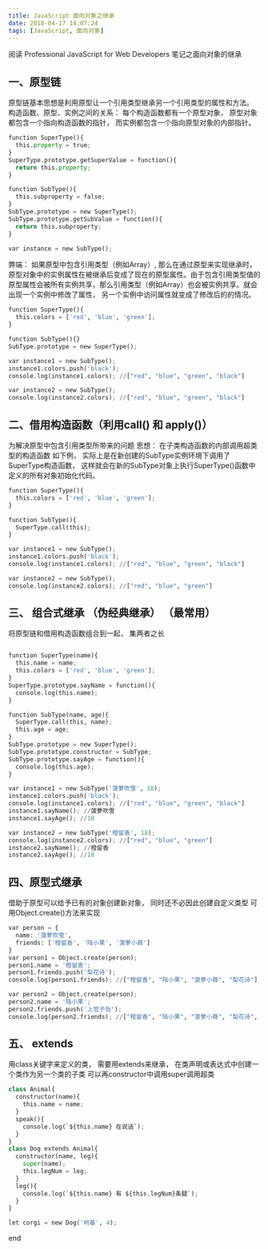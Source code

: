 ```yaml
---
title: JavaScript 面向对象之继承
date: 2018-04-17 14:07:24
tags: [JavaScript, 面向对象]
---
```


阅读 Professional JavaScript for Web Developers 笔记之面向对象的继承

<!-- more -->
## 一、原型链
原型链基本思想是利用原型让一个引用类型继承另一个引用类型的属性和方法。
构造函数、原型、实例之间的关系： 每个构造函数都有一个原型对象， 原型对象都包含一个指向构造函数的指针， 而实例都包含一个指向原型对象的内部指针。
```python
function SuperType(){
  this.property = true;
}
SuperType.prototype.getSuperValue = function(){
  return this.property;
}

function SubType(){
  this.subproperty = false;
}
SubType.prototype = new SuperType();
SubType.prototype.getSubValue = function(){
  return this.subproperty;
}

var instance = new SubType();
```
弊端： 如果原型中包含引用类型（例如Array）, 那么在通过原型来实现继承时，原型对象中的实例属性在被继承后变成了现在的原型属性。由于包含引用类型值的原型属性会被所有实例共享，那么引用类型（例如Array）也会被实例共享。就会出现一个实例中修改了属性， 另一个实例中访问属性就变成了修改后的的情况。
```python
function SuperType(){
  this.colors = ['red', 'blue', 'green'];
}

function SubType(){}
SubType.prototype = new SuperType();

var instance1 = new SubType();
instance1.colors.push('black');
console.log(instance1.colors); //["red", "blue", "green", "black"]

var instance2 = new SubType();
console.log(instance2.colors); //["red", "blue", "green", "black"]
```

## 二、借用构造函数（利用call() 和 apply()）
为解决原型中包含引用类型所带来的问题
思想： 在子类构造函数的内部调用超类型的构造函数
如下例， 实际上是在新创建的SubType实例环境下调用了SuperType构造函数， 这样就会在新的SubType对象上执行SuperType()函数中定义的所有对象初始化代码。
```python
function SuperType(){
  this.colors = ['red', 'blue', 'green'];
}

function SubType(){
  SuperType.call(this);
}

var instance1 = new SubType();
instance1.colors.push('black');
console.log(instance1.colors); //["red", "blue", "green", "black"]

var instance2 = new SubType();
console.log(instance2.colors); //["red", "blue", "green"]
```

## 三、 组合式继承 （伪经典继承） （最常用）
将原型链和借用构造函数组合到一起， 集两者之长
```python

function SuperType(name){
  this.name = name;
  this.colors = ['red', 'blue', 'green'];
}
SuperType.prototype.sayName = function(){
  console.log(this.name);
}

function SubType(name, age){
  SuperType.call(this, name);
  this.age = age;
}
SubType.prototype = new SuperType();
SubType.prototype.constructor = SubType;
SubType.prototype.sayAge = function(){
  console.log(this.age);
}

var instance1 = new SubType('菠萝吹雪', 18);
instance1.colors.push('black');
console.log(instance1.colors); //["red", "blue", "green", "black"]
instance1.sayName(); //菠萝吹雪
instance1.sayAge(); //18

var instance2 = new SubType('橙留香', 18);
console.log(instance2.colors); //["red", "blue", "green"]
instance2.sayName(); //橙留香
instance2.sayAge(); //18
```

## 四、原型式继承
借助于原型可以给予已有的对象创建新对象， 同时还不必因此创建自定义类型
可用Object.create()方法来实现
```python
var person = {
  name: '菠萝吹雪',
  friends: ['橙留香', '陆小果', '菠萝小薇']
}
var person1 = Object.create(person);
person1.name = '橙留香';
person1.friends.push('梨花诗');
console.log(person1.friends); //["橙留香", "陆小果", "菠萝小薇", "梨花诗"]

var person2 = Object.create(person);
person2.name = '陆小果';
person2.friends.push('上官子怡');
console.log(person2.friends); //["橙留香", "陆小果", "菠萝小薇", "梨花诗", "上官子怡"]
```


## 五、 extends
用class关键字来定义的类， 需要用extends来继承， 在类声明或表达式中创建一个类作为另一个类的子类
可以再constructor中调用super调用超类

```python
class Animal{
  constructor(name){
    this.name = name;
  }
  speak(){
    console.log(`${this.name} 在说话`);
  }
}
class Dog extends Animal{
  constructor(name, leg){
    super(name);
    this.legNum = leg;
  }
  leg(){
    console.log(`${this.name} 有 ${this.legNum}条腿`);
  }
}

let corgi = new Dog('柯基', 4);
```




















end
